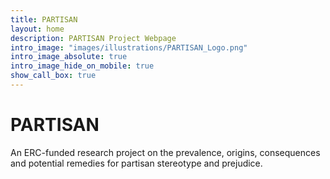 ```yaml
---
title: PARTISAN
layout: home
description: PARTISAN Project Webpage
intro_image: "images/illustrations/PARTISAN_Logo.png"
intro_image_absolute: true
intro_image_hide_on_mobile: true
show_call_box: true
---
```


# PARTISAN

An ERC-funded research project on the prevalence, origins, consequences and potential remedies for partisan stereotype and prejudice.
